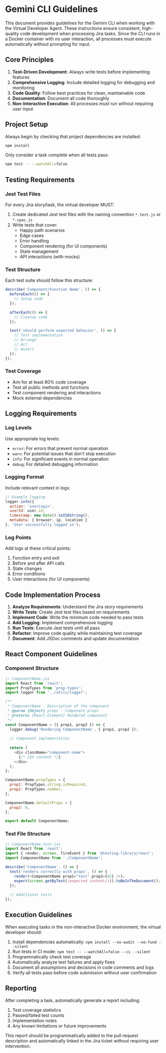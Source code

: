 # Gemini CLI Guidelines

This document provides guidelines for the Gemini CLI when working with the Virtual Developer Agent. These instructions ensure consistent, high-quality code development when processing Jira tasks. Since the CLI runs in a Docker container with no user interaction, all processes must execute automatically without prompting for input.

## Core Principles

1. **Test-Driven Development**: Always write tests before implementing features
2. **Comprehensive Logging**: Include detailed logging for debugging and monitoring
3. **Code Quality**: Follow best practices for clean, maintainable code
4. **Documentation**: Document all code thoroughly
5. **Non-Interactive Execution**: All processes must run without requiring user input

## Project Setup

Always begin by checking that project dependencies are installed:

```bash
npm install
```

Only consider a task complete when all tests pass:

```bash
npm test -- --watchAll=false
```

## Testing Requirements

### Jest Test Files

For every Jira story/task, the virtual developer MUST:

1. Create dedicated Jest test files with the naming convention `*.test.js` or `*.spec.js`
2. Write tests that cover:
   - Happy path scenarios
   - Edge cases
   - Error handling
   - Component rendering (for UI components)
   - State management
   - API interactions (with mocks)

### Test Structure

Each test suite should follow this structure:

```javascript
describe('Component/Function Name', () => {
  beforeEach(() => {
    // Setup code
  });

  afterEach(() => {
    // Cleanup code
  });

  test('should perform expected behavior', () => {
    // Test implementation
    // Arrange
    // Act
    // Assert
  });
});
```

### Test Coverage

- Aim for at least 80% code coverage
- Test all public methods and functions
- Test component rendering and interactions
- Mock external dependencies

## Logging Requirements

### Log Levels

Use appropriate log levels:

- `error`: For errors that prevent normal operation
- `warn`: For potential issues that don't stop execution
- `info`: For significant events in normal operation
- `debug`: For detailed debugging information

### Logging Format

Include relevant context in logs:

```javascript
// Example logging
logger.info({
  action: 'userLogin',
  userId: user.id,
  timestamp: new Date().toISOString(),
  metadata: { browser, ip, location }
}, 'User successfully logged in');
```

### Log Points

Add logs at these critical points:

1. Function entry and exit
2. Before and after API calls
3. State changes
4. Error conditions
5. User interactions (for UI components)

## Code Implementation Process

1. **Analyze Requirements**: Understand the Jira story requirements
2. **Write Tests**: Create Jest test files based on requirements
3. **Implement Code**: Write the minimum code needed to pass tests
4. **Add Logging**: Implement comprehensive logging
5. **Run Tests**: Execute Jest tests until all pass
6. **Refactor**: Improve code quality while maintaining test coverage
7. **Document**: Add JSDoc comments and update documentation

## React Component Guidelines

### Component Structure

```javascript
// ComponentName.jsx
import React from 'react';
import PropTypes from 'prop-types';
import logger from '../utils/logger';

/**
 * ComponentName - Description of the component
 * @param {Object} props - Component props
 * @returns {React.Element} Rendered component
 */
const ComponentName = ({ prop1, prop2 }) => {
  logger.debug('Rendering ComponentName', { prop1, prop2 });
  
  // Component implementation
  
  return (
    <div className="component-name">
      {/* JSX content */}
    </div>
  );
};

ComponentName.propTypes = {
  prop1: PropTypes.string.isRequired,
  prop2: PropTypes.number,
};

ComponentName.defaultProps = {
  prop2: 0,
};

export default ComponentName;
```

### Test File Structure

```javascript
// ComponentName.test.jsx
import React from 'react';
import { render, screen, fireEvent } from '@testing-library/react';
import ComponentName from './ComponentName';

describe('ComponentName', () => {
  test('renders correctly with props', () => {
    render(<ComponentName prop1="test" prop2={42} />);
    expect(screen.getByText(/expected content/i)).toBeInTheDocument();
  });
  
  // Additional tests
});
```

## Execution Guidelines

When executing tasks in the non-interactive Docker environment, the virtual developer should:

1. Install dependencies automatically: `npm install --no-audit --no-fund --silent`
2. Run tests in CI mode: `npm test -- --watchAll=false --ci --silent`
3. Programmatically check test coverage
4. Automatically analyze test failures and apply fixes
5. Document all assumptions and decisions in code comments and logs
6. Verify all tests pass before code submission without user confirmation

## Reporting

After completing a task, automatically generate a report including:

1. Test coverage statistics
2. Passed/failed test counts
3. Implementation notes
4. Any known limitations or future improvements

This report should be programmatically added to the pull request description and automatically linked in the Jira ticket without requiring user intervention.
